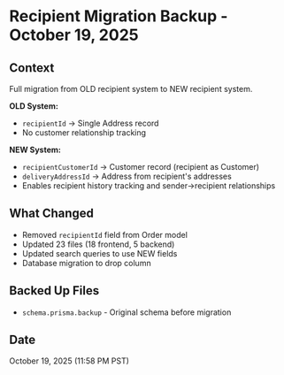 # Recipient Migration Backup - October 19, 2025

## Context
Full migration from OLD recipient system to NEW recipient system.

**OLD System:**
- `recipientId` → Single Address record
- No customer relationship tracking

**NEW System:**
- `recipientCustomerId` → Customer record (recipient as Customer)
- `deliveryAddressId` → Address from recipient's addresses
- Enables recipient history tracking and sender→recipient relationships

## What Changed
- Removed `recipientId` field from Order model
- Updated 23 files (18 frontend, 5 backend)
- Updated search queries to use NEW fields
- Database migration to drop column

## Backed Up Files
- `schema.prisma.backup` - Original schema before migration

## Date
October 19, 2025 (11:58 PM PST)
